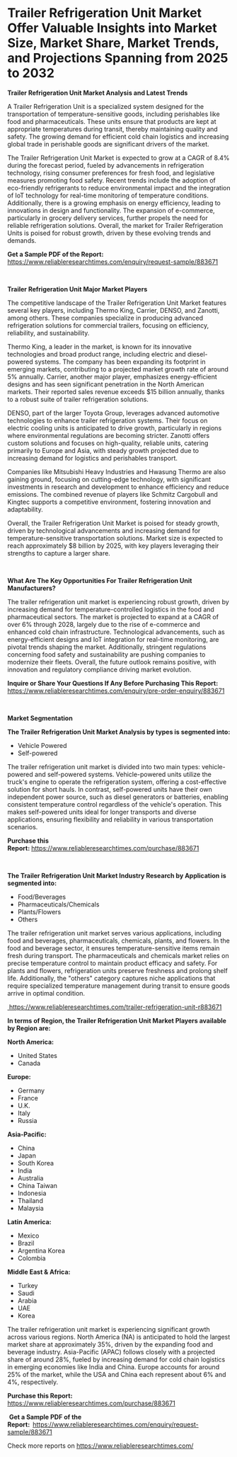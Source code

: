 <p><h1>Trailer Refrigeration Unit Market Offer Valuable Insights into Market Size, Market Share, Market Trends, and Projections Spanning from 2025 to 2032</h1></p><p><strong>Trailer Refrigeration Unit Market Analysis and Latest Trends</strong></p>
<p><p>A Trailer Refrigeration Unit is a specialized system designed for the transportation of temperature-sensitive goods, including perishables like food and pharmaceuticals. These units ensure that products are kept at appropriate temperatures during transit, thereby maintaining quality and safety. The growing demand for efficient cold chain logistics and increasing global trade in perishable goods are significant drivers of the market.</p><p>The Trailer Refrigeration Unit Market is expected to grow at a CAGR of 8.4% during the forecast period, fueled by advancements in refrigeration technology, rising consumer preferences for fresh food, and legislative measures promoting food safety. Recent trends include the adoption of eco-friendly refrigerants to reduce environmental impact and the integration of IoT technology for real-time monitoring of temperature conditions. Additionally, there is a growing emphasis on energy efficiency, leading to innovations in design and functionality. The expansion of e-commerce, particularly in grocery delivery services, further propels the need for reliable refrigeration solutions. Overall, the market for Trailer Refrigeration Units is poised for robust growth, driven by these evolving trends and demands.</p></p>
<p><strong>Get a Sample PDF of the Report:&nbsp;</strong> <a href="https://www.reliableresearchtimes.com/enquiry/request-sample/883671?utm_campaign=3087&utm_medium=2&utm_source=Github&utm_content=ia&utm_term=09042025&utm_id=trailer-refrigeration-unit">https://www.reliableresearchtimes.com/enquiry/request-sample/883671</a></p>
<p>&nbsp;</p>
<p><strong>Trailer Refrigeration Unit Major Market Players</strong></p>
<p><p>The competitive landscape of the Trailer Refrigeration Unit Market features several key players, including Thermo King, Carrier, DENSO, and Zanotti, among others. These companies specialize in producing advanced refrigeration solutions for commercial trailers, focusing on efficiency, reliability, and sustainability.</p><p>Thermo King, a leader in the market, is known for its innovative technologies and broad product range, including electric and diesel-powered systems. The company has been expanding its footprint in emerging markets, contributing to a projected market growth rate of around 5% annually. Carrier, another major player, emphasizes energy-efficient designs and has seen significant penetration in the North American markets. Their reported sales revenue exceeds $15 billion annually, thanks to a robust suite of trailer refrigeration solutions.</p><p>DENSO, part of the larger Toyota Group, leverages advanced automotive technologies to enhance trailer refrigeration systems. Their focus on electric cooling units is anticipated to drive growth, particularly in regions where environmental regulations are becoming stricter. Zanotti offers custom solutions and focuses on high-quality, reliable units, catering primarily to Europe and Asia, with steady growth projected due to increasing demand for logistics and perishables transport.</p><p>Companies like Mitsubishi Heavy Industries and Hwasung Thermo are also gaining ground, focusing on cutting-edge technology, with significant investments in research and development to enhance efficiency and reduce emissions. The combined revenue of players like Schmitz Cargobull and Kingtec supports a competitive environment, fostering innovation and adaptability.</p><p>Overall, the Trailer Refrigeration Unit Market is poised for steady growth, driven by technological advancements and increasing demand for temperature-sensitive transportation solutions. Market size is expected to reach approximately $8 billion by 2025, with key players leveraging their strengths to capture a larger share.</p></p>
<p>&nbsp;</p>
<p><strong>What Are The Key Opportunities For Trailer Refrigeration Unit Manufacturers?</strong></p>
<p><p>The trailer refrigeration unit market is experiencing robust growth, driven by increasing demand for temperature-controlled logistics in the food and pharmaceutical sectors. The market is projected to expand at a CAGR of over 6% through 2028, largely due to the rise of e-commerce and enhanced cold chain infrastructure. Technological advancements, such as energy-efficient designs and IoT integration for real-time monitoring, are pivotal trends shaping the market. Additionally, stringent regulations concerning food safety and sustainability are pushing companies to modernize their fleets. Overall, the future outlook remains positive, with innovation and regulatory compliance driving market evolution.</p></p>
<p><strong>Inquire or Share Your Questions If Any Before Purchasing This Report:</strong> <a href="https://www.reliableresearchtimes.com/enquiry/pre-order-enquiry/883671?utm_campaign=3087&utm_medium=2&utm_source=Github&utm_content=ia&utm_term=09042025&utm_id=trailer-refrigeration-unit">https://www.reliableresearchtimes.com/enquiry/pre-order-enquiry/883671</a></p>
<p>&nbsp;</p>
<p><strong>Market Segmentation</strong></p>
<p><strong>The Trailer Refrigeration Unit Market Analysis by types is segmented into:</strong></p>
<p><ul><li>Vehicle Powered</li><li>Self-powered</li></ul></p>
<p><p>The trailer refrigeration unit market is divided into two main types: vehicle-powered and self-powered systems. Vehicle-powered units utilize the truck's engine to operate the refrigeration system, offering a cost-effective solution for short hauls. In contrast, self-powered units have their own independent power source, such as diesel generators or batteries, enabling consistent temperature control regardless of the vehicle's operation. This makes self-powered units ideal for longer transports and diverse applications, ensuring flexibility and reliability in various transportation scenarios.</p></p>
<p><strong>Purchase this Report:&nbsp;</strong><a href="https://www.reliableresearchtimes.com/purchase/883671?utm_campaign=3087&utm_medium=2&utm_source=Github&utm_content=ia&utm_term=09042025&utm_id=trailer-refrigeration-unit">https://www.reliableresearchtimes.com/purchase/883671</a></p>
<p>&nbsp;</p>
<p><strong>The Trailer Refrigeration Unit Market Industry Research by Application is segmented into:</strong></p>
<p><ul><li>Food/Beverages</li><li>Pharmaceuticals/Chemicals</li><li>Plants/Flowers</li><li>Others</li></ul></p>
<p><p>The trailer refrigeration unit market serves various applications, including food and beverages, pharmaceuticals, chemicals, plants, and flowers. In the food and beverage sector, it ensures temperature-sensitive items remain fresh during transport. The pharmaceuticals and chemicals market relies on precise temperature control to maintain product efficacy and safety. For plants and flowers, refrigeration units preserve freshness and prolong shelf life. Additionally, the "others" category captures niche applications that require specialized temperature management during transit to ensure goods arrive in optimal condition.</p></p>
<p><a href="https://www.reliableresearchtimes.com/trailer-refrigeration-unit-r883671?utm_campaign=3087&utm_medium=2&utm_source=Github&utm_content=ia&utm_term=09042025&utm_id=trailer-refrigeration-unit">&nbsp;https://www.reliableresearchtimes.com/trailer-refrigeration-unit-r883671</a></p>
<p><strong>In terms of Region, the Trailer Refrigeration Unit Market Players available by Region are:</strong></p>
<p>
    <p> <strong> North America: </strong>
        <ul>
            <li>United States</li>
            <li>Canada</li>
        </ul>
        </p> 
    <p> <strong> Europe: </strong>
        <ul>
            <li>Germany</li>
            <li>France</li>
            <li>U.K.</li>
            <li>Italy</li>
            <li>Russia</li>
        </ul>
        </p> 
    <p> <strong> Asia-Pacific: </strong>
        <ul>
            <li>China</li>
            <li>Japan</li>
            <li>South Korea</li>
            <li>India</li>
            <li>Australia</li>
            <li>China Taiwan</li>
            <li>Indonesia</li>
            <li>Thailand</li>
            <li>Malaysia</li>
        </ul>
        </p> 
    <p> <strong> Latin America: </strong>
        <ul>
            <li>Mexico</li>
            <li>Brazil</li>
            <li>Argentina Korea</li>
            <li>Colombia</li>
        </ul>
        </p> 
    <p> <strong> Middle East & Africa: </strong>
        <ul>
            <li>Turkey</li>
            <li>Saudi</li>
            <li>Arabia</li>
            <li>UAE</li>
            <li>Korea</li>
        </ul>
    </p>
    </p>
<p><p>The trailer refrigeration unit market is experiencing significant growth across various regions. North America (NA) is anticipated to hold the largest market share at approximately 35%, driven by the expanding food and beverage industry. Asia-Pacific (APAC) follows closely with a projected share of around 28%, fueled by increasing demand for cold chain logistics in emerging economies like India and China. Europe accounts for around 25% of the market, while the USA and China each represent about 6% and 4%, respectively.</p></p>
<p><strong>Purchase this Report: </strong><a href="https://www.reliableresearchtimes.com/purchase/883671?utm_campaign=3087&utm_medium=2&utm_source=Github&utm_content=ia&utm_term=09042025&utm_id=trailer-refrigeration-unit">https://www.reliableresearchtimes.com/purchase/883671</a></p>
<p>&nbsp;<strong>Get a Sample PDF of the Report:&nbsp;&nbsp;</strong><a href="https://www.reliableresearchtimes.com/enquiry/request-sample/883671?utm_campaign=3087&utm_medium=2&utm_source=Github&utm_content=ia&utm_term=09042025&utm_id=trailer-refrigeration-unit">https://www.reliableresearchtimes.com/enquiry/request-sample/883671</a></p>
<p><strong></strong></p>
<p>Check more reports on <a href="https://www.reliableresearchtimes.com/?utm_campaign=3087&utm_medium=2&utm_source=Github&utm_content=ia&utm_term=09042025&utm_id=trailer-refrigeration-unit">https://www.reliableresearchtimes.com/</a></p>